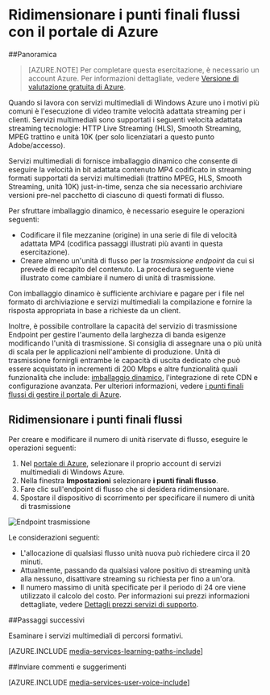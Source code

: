 <properties
    pageTitle=" Scala streaming endpoint con il portale di Azure | Microsoft Azure"
    description="In questa esercitazione sono illustrati i passaggi della scala i punti finali flussi con il portale di Azure."
    services="media-services"
    documentationCenter=""
    authors="Juliako"
    manager="erikre"
    editor=""/>

<tags
    ms.service="media-services"
    ms.workload="media"
    ms.tgt_pltfrm="na"
    ms.devlang="na"
    ms.topic="article"
    ms.date="10/24/2016"
    ms.author="juliako"/>


# <a name="scale-streaming-endpoints-with-the-azure-portal"></a>Ridimensionare i punti finali flussi con il portale di Azure

##<a name="overview"></a>Panoramica

> [AZURE.NOTE] Per completare questa esercitazione, è necessario un account Azure. Per informazioni dettagliate, vedere [Versione di valutazione gratuita di Azure](https://azure.microsoft.com/pricing/free-trial/). 

Quando si lavora con servizi multimediali di Windows Azure uno i motivi più comuni è l'esecuzione di video tramite velocità adattata streaming per i clienti. Servizi multimediali sono supportati i seguenti velocità adattata streaming tecnologie: HTTP Live Streaming (HLS), Smooth Streaming, MPEG trattino e unità 10K (per solo licenziatari a questo punto Adobe/accesso).

Servizi multimediali di fornisce imballaggio dinamico che consente di eseguire la velocità in bit adattata contenuto MP4 codificato in streaming formati supportati da servizi multimediali (trattino MPEG, HLS, Smooth Streaming, unità 10K) just-in-time, senza che sia necessario archiviare versioni pre-nel pacchetto di ciascuno di questi formati di flusso.

Per sfruttare imballaggio dinamico, è necessario eseguire le operazioni seguenti:

- Codificare il file mezzanine (origine) in una serie di file di velocità adattata MP4 (codifica passaggi illustrati più avanti in questa esercitazione).  
- Creare almeno un'unità di flusso per la *trasmissione endpoint* da cui si prevede di recapito del contenuto. La procedura seguente viene illustrato come cambiare il numero di unità di trasmissione.

Con imballaggio dinamico è sufficiente archiviare e pagare per i file nel formato di archiviazione e servizi multimediali la compilazione e fornire la risposta appropriata in base a richieste da un client.

Inoltre, è possibile controllare la capacità del servizio di trasmissione Endpoint per gestire l'aumento della larghezza di banda esigenze modificando l'unità di trasmissione. Si consiglia di assegnare una o più unità di scala per le applicazioni nell'ambiente di produzione. Unità di trasmissione fornirgli entrambe le capacità di uscita dedicato che può essere acquistato in incrementi di 200 Mbps e altre funzionalità quali funzionalità che include: [imballaggio dinamico](media-services-dynamic-packaging-overview.md), l'integrazione di rete CDN e configurazione avanzata. Per ulteriori informazioni, vedere [i punti finali flussi di gestire il portale di Azure](media-services-portal-manage-streaming-endpoints.md).

## <a name="scale-streaming-endpoints"></a>Ridimensionare i punti finali flussi

Per creare e modificare il numero di unità riservate di flusso, eseguire le operazioni seguenti:

1. Nel [portale di Azure](https://portal.azure.com/), selezionare il proprio account di servizi multimediali di Windows Azure.
2. Nella finestra **Impostazioni** selezionare **i punti finali flusso**.
3. Fare clic sull'endpoint di flusso che si desidera ridimensionare. 
4. Spostare il dispositivo di scorrimento per specificare il numero di unità di trasmissione
 
![Endpoint trasmissione](./media/media-services-portal-manage-streaming-endpoints/media-services-manage-streaming-endpoints3.png)

Le considerazioni seguenti:

- L'allocazione di qualsiasi flusso unità nuova può richiedere circa il 20 minuti. 
- Attualmente, passando da qualsiasi valore positivo di streaming unità alla nessuno, disattivare streaming su richiesta per fino a un'ora.
- Il numero massimo di unità specificate per il periodo di 24 ore viene utilizzato il calcolo del costo. Per informazioni sui prezzi informazioni dettagliate, vedere [Dettagli prezzi servizi di supporto](http://go.microsoft.com/fwlink/?LinkId=275107).

##<a name="next-steps"></a>Passaggi successivi

Esaminare i servizi multimediali di percorsi formativi.

[AZURE.INCLUDE [media-services-learning-paths-include](../../includes/media-services-learning-paths-include.md)]

##<a name="provide-feedback"></a>Inviare commenti e suggerimenti

[AZURE.INCLUDE [media-services-user-voice-include](../../includes/media-services-user-voice-include.md)]


